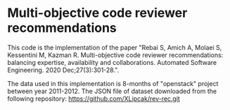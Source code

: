 # Multi-objective code reviewer recommendations


This code is the implementation of the paper "Rebai S, Amich A, Molaei S, Kessentini M, Kazman R. Multi-objective code reviewer recommendations: balancing expertise, availability and collaborations. Automated Software Engineering. 2020 Dec;27(3):301-28.". 

The data used in this implementation is 8-months of "openstack" project between year 2011-2012. 
The JSON file of dataset downloaded from the following repository: https://github.com/XLipcak/rev-rec.git
